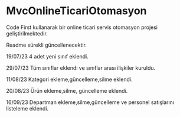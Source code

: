 # MvcOnlineTicariOtomasyon

Code First kullanarak bir online ticari servis otomasyon projesi geliştirilmektedir.

Readme sürekli güncellenecektir.

19/07/23 4 adet yeni sınıf eklendi.

29/07/23 Tüm sınıflar eklendi ve sınıflar arası ilişkiler kuruldu.

11/08/23 Kategori ekleme,güncelleme,silme eklendi.

20/08/23 Ürün ekleme,silme, güncelleme eklendi.

16/09/23 Departman ekleme,silme,güncelleme ve personel satışlarını listeleme eklendi.
